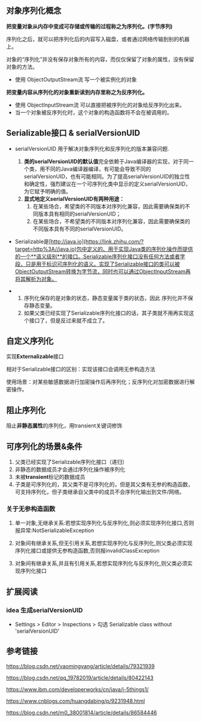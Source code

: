 ## 对象序列化概念

**把变量对象从内存中变成可存储或传输的过程称之为序列化。(字节序列)**

序列化之后，就可以把序列化后的内容写入磁盘，或者通过网络传输到别的机器上。

对象的“序列化”并没有保存对象所有的内容，而仅仅保留了对象的属性，没有保留对象的方法。

- 使用	ObjectOutputStream流 写一个被实例化的对象



**把变量内容从序列化的对象重新读到内存里称之为反序列化。**

- 使用 ObjectInputStream流 可以直接把被序列化的对象给反序列化出来。
- 当一个对象被反序列化时，这个对象的构造函数将不会在被调用的。



## **Serializable接口 & serialVersionUID** 



- serialVersionUID 用于解决对象序列化和反序列化的版本兼容问题.

  1. **类的serialVersionUID的默认值**完全依赖于Java编译器的实现，对于同一个类，用不同的Java编译器编译，有可能会导致不同的 serialVersionUID，也有可能相同。为了提高serialVersionUID的独立性和确定性，强烈建议在一个可序列化类中显示的定义serialVersionUID，为它赋予明确的值。
  2. **显式地定义serialVersionUID有两种用途：**
     1. 在某些场合，希望类的不同版本对序列化兼容，因此需要确保类的不同版本具有相同的serialVersionUID；
     2. 在某些场合，不希望类的不同版本对序列化兼容，因此需要确保类的不同版本具有不同的serialVersionUID。



- Serializable是[http://java.io](https://link.zhihu.com/?target=http%3A//java.io)包中定义的、用于实现Java类的序列化操作而提供的一个**语义级别**的接口。Serializable序列化接口没有任何方法或者字段，只是用于标识可序列化的语义。实现了Serializable接口的类可以被ObjectOutputStream转换为字节流，同时也可以通过ObjectInputStream再将其解析为对象。

- 1. 序列化保存的是对象的状态，静态变量属于类的状态，因此 序列化并不保存静态变量。
  2. 如果父类已经实现了Serializable序列化接口的话，其子类就不用再实现这个接口了，但是反过来就不成立了。



## 自定义序列化

实现**Externalizable**接口

相对于Serializable接口的区别：实现该接口会调用无参构造方法

使用场景：对某些敏感数据进行加密操作后再序列化；反序列化对加密数据进行解密操作。



## 阻止序列化

阻止**非静态属性**的序列化，用transient关键词修饰



## 可序列化的场景&条件



1. 父类已经实现了Serializable序列化接口（递归）
2. 非静态的数据成员才会通过序列化操作被序列化
3. 未被**transient**标记的数据成员
4. 子类是可序列化的，其父类不是可序列化的，但是其父类有无参的构造函数，可支持序列化，但子类继承自父类中的成员不会序列化输出到文件/网络。



### 关于无参构造函数

1. 单一对象,无继承关系:若想实现序列化与反序列化,则必须实现序列化接口,否则报异常:NotSerializableException

2. 对象间有继承关系,但无引用关系,若想实现序列化与反序列化,则父类必须实现序列化接口或提供无参构造函数,否则报invalidClassException

3. 对象间有继承关系,并且有引用关系,若想实现序列化与反序列化,则父类必须实现序列化接口

   

## 扩展阅读

### idea 生成serialVersionUID

- Settings > Editor > Inspections > 勾选 Serializable class without 'serialVersionUID'



## 参考链接

https://blog.csdn.net/yaomingyang/article/details/79321939

https://blog.csdn.net/qq_19782019/article/details/80422143

https://www.ibm.com/developerworks/cn/java/j-5things1/

https://www.cnblogs.com/huangdabing/p/9231948.html

https://blog.csdn.net/m0_38001814/article/details/86584446